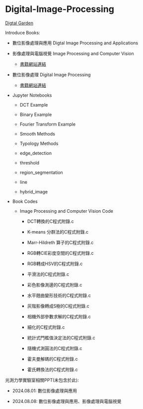 # Digital-Image-Processing

[Digtal Garden](https://echoslayer.github.io/Digital-Image-Processing/) 

Introduce Books: 

- 數位影像處理與應用 Digtal Image Processing and Applications

- 影像處理與電腦視覺 Image Processing and Computer Vision

  - [書籍網站連結](https://faculty.csie.ntust.edu.tw/~klchung/Prof_book_IPCV.htm)

- 數位影像處理 Digital Image Processing 
  
  - [書籍網站連結](https://www.imageprocessingplace.com/)

- Jupyter Notebooks

  - DCT Example

  - Binary Example

  - Fourier Transform Example 

  - Smooth Methods

  - Typology Methods 
  
  - edge_detection

  - threshold

  - region_segmentation

  - line 

  - hybrid_image

- Book Codes

  - Image Processing and Computer Vision Code

    - DCT轉換的C程式附錄.c

    - K-means 分群法的C程式附錄.c

    - Marr-Hildreth 算子的C程式附錄.c

    - RGB轉CIE彩度空間的C程式附錄.c

    - RGB轉成HSV的C程式附錄.c

    - 平滑法的C程式附錄.c

    - 彩色影像測邊的C程式附錄.c

    - 水平翹曲變形技術的C程式附錄.c

    - 灰階影像轉成S樹的C程式附錄.c

    - 相機外部參數求解的C程式附錄.c

    - 細化的C程式附錄.c

    - 統計式門檻值決定法的C程式附錄.c

    - 隨機式測圓法的C程式附錄.c

    - 霍夫曼解碼的C程式附錄.c

    - 霍氏轉換法的C程式附錄.c

光測力學實驗室相關PPT(未包含於此): 

  - 2024.08.01: 數位影像處理與應用

  - 2024.08.08: 數位影像處理與應用、影像處理與電腦視覺